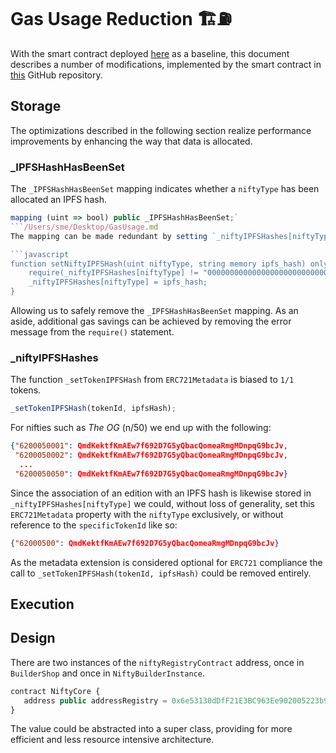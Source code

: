 # Gas Usage Reduction 🏗⛽

With the smart contract deployed [here](https://etherscan.io/address/0xf924fed62a15c879213e677dada6cf7db5174620#code) as a baseline, this document describes a number of modifications, implemented by the smart contract in [this](https://github.com/smatthewenglish/LandslideLyndon) GitHub repository.

## Storage

The optimizations described in the following section realize performance improvements by enhancing the way that data is allocated. 

### _IPFSHashHasBeenSet
The `_IPFSHashHasBeenSet` mapping indicates whether a `niftyType` has been allocated an IPFS hash. 
```javascript
mapping (uint => bool) public _IPFSHashHasBeenSet;`
```/Users/sme/Desktop/GasUsage.md
The mapping can be made redundant by setting `_niftyIPFSHashes[niftyType]` to a default value which indicates that it hasn't yet been assigned, e.g. `0000000000000000000000000000000000000000000000`. Resulting in the following: 

```javascript
function setNiftyIPFSHash(uint niftyType, string memory ipfs_hash) onlyValidSender public {    
    require(_niftyIPFSHashes[niftyType] != "0000000000000000000000000000000000000000000000", "Can only be set once.");
    _niftyIPFSHashes[niftyType] = ipfs_hash;
}
```
Allowing us to safely remove the `_IPFSHashHasBeenSet` mapping. As an aside, additional gas savings can be achieved by removing the error message from the `require()` statement. 

### _niftyIPFSHashes

The function `_setTokenIPFSHash` from `ERC721Metadata` is biased to `1/1` tokens.
```javascript
_setTokenIPFSHash(tokenId, ipfsHash);
 ```
For nifties such as *The OG* (n/50) we end up with the following: 
```json
{"6200050001": QmdKektfKmAEw7f692D7G5yQbacQomeaRmgMDnpqG9bcJv,
 "6200050002": QmdKektfKmAEw7f692D7G5yQbacQomeaRmgMDnpqG9bcJv,
  ...
 "6200050050": QmdKektfKmAEw7f692D7G5yQbacQomeaRmgMDnpqG9bcJv}
```
Since the association of an edition with an IPFS hash is likewise stored in `_niftyIPFSHashes[niftyType]` we could, without loss of generality, set this `ERC721Metadata` property with the `niftyType` exclusively, or without reference to the `specificTokenId` like so:

```json
{"62000500": QmdKektfKmAEw7f692D7G5yQbacQomeaRmgMDnpqG9bcJv}
```

As the metadata extension is considered optional for `ERC721` compliance the call to `_setTokenIPFSHash(tokenId, ipfsHash)` could be removed entirely. 










## Execution



## Design

There are two instances of the `niftyRegistryContract` address, once in `BuilderShop` and once in `NiftyBuilderInstance`.
```javascript
contract NiftyCore {
   address public addressRegistry = 0x6e53130dDfF21E3BC963Ee902005223b9A202106;
}
```
The value could be abstracted into a super class, providing for more efficient and less resource intensive architecture.  














